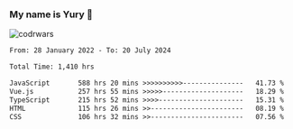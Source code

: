 ### My name is Yury 👋 
![codrwars](https://www.codewars.com/users/litury/badges/micro) 


<!--START_SECTION:waka-->

```txt
From: 28 January 2022 - To: 20 July 2024

Total Time: 1,410 hrs

JavaScript       588 hrs 20 mins >>>>>>>>>>---------------   41.73 %
Vue.js           257 hrs 55 mins >>>>>--------------------   18.29 %
TypeScript       215 hrs 52 mins >>>>---------------------   15.31 %
HTML             115 hrs 26 mins >>-----------------------   08.19 %
CSS              106 hrs 32 mins >>-----------------------   07.56 %
```

<!--END_SECTION:waka-->


